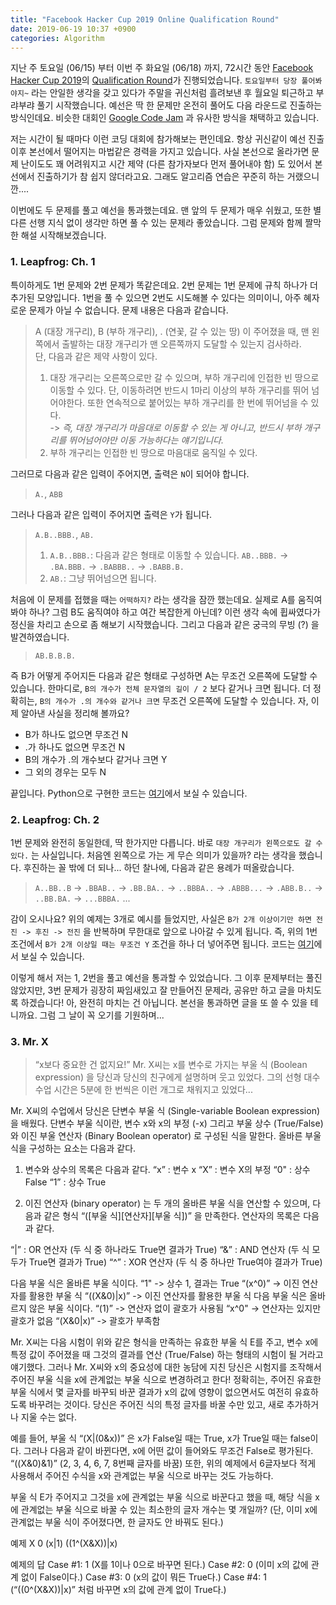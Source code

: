 ```yaml
---
title: "Facebook Hacker Cup 2019 Online Qualification Round"
date: 2019-06-19 10:37 +0900
categories: Algorithm
---
```


지난 주 토요일 (06/15) 부터 이번 주 화요일 (06/18) 까지, 72시간 동안 [Facebook Hacker Cup 2019](https://www.facebook.com/hackercup/?ref=br_rs)의 [Qualification Round](https://www.facebook.com/hackercup/round/1015632918646326/)가 진행되었습니다. `토요일부터 당장 풀어봐야지~` 라는 안일한 생각을 갖고 있다가 주말을 귀신처럼 흘려보낸 후 월요일 퇴근하고 부랴부랴 풀기 시작했습니다. 예선은 딱 한 문제만 온전히 풀어도 다음 라운드로 진출하는 방식인데요. 비슷한 대회인 [Google Code Jam](https://codingcompetitions.withgoogle.com/codejam) 과 유사한 방식을 채택하고 있습니다.  

저는 시간이 될 때마다 이런 코딩 대회에 참가해보는 편인데요. 항상 귀신같이 예선 진출 이후 본선에서 떨어지는 마법같은 경력을 가지고 있습니다. 사실 본선으로 올라가면 문제 난이도도 꽤 어려워지고 시간 제약 (다른 참가자보다 먼저 풀어내야 함) 도 있어서 본선에서 진출하기가 참 쉽지 않더라고요. 그래도 알고리즘 연습은 꾸준히 하는 거랬으니깐....  

이번에도 두 문제를 풀고 예선을 통과했는데요. 맨 앞의 두 문제가 매우 쉬웠고, 또한 별다른 선행 지식 없이 생각만 하면 풀 수 있는 문제라 좋았습니다. 그럼 문제와 함께 짤막한 해설 시작해보겠습니다.

### 1. Leapfrog: Ch. 1
특이하게도 1번 문제와 2번 문제가 똑같은데요. 2번 문제는 1번 문제에 규칙 하나가 더 추가된 모양입니다. 1번을 풀 수 있으면 2번도 시도해볼 수 있다는 의미이니, 아주 혜자로운 문제가 아닐 수 없습니다. 문제 내용은 다음과 같습니다.

> A (대장 개구리), B (부하 개구리), . (연꽃, 갈 수 있는 땅) 이 주어졌을 때, 맨 왼쪽에서 출발하는 대장 개구리가 맨 오른쪽까지 도달할 수 있는지 검사하라.  
> 단, 다음과 같은 제약 사항이 있다.
> 1. 대장 개구리는 오른쪽으로만 갈 수 있으며, 부하 개구리에 인접한 빈 땅으로 이동할 수 있다. 단, 이동하려면 반드시 1마리 이상의 부하 개구리를 뛰어 넘어야한다. 또한 연속적으로 붙어있는 부하 개구리를 한 번에 뛰어넘을 수 있다.  
-> *즉, 대장 개구리가 마음대로 이동할 수 있는 게 아니고, 반드시 부하 개구리를 뛰어넘어야만 이동 가능하다는 얘기입니다.*
> 2. 부하 개구리는 인접한 빈 땅으로 마음대로 움직일 수 있다.  

그러므로 다음과 같은 입력이 주어지면, 출력은 `N`이 되어야 합니다.
> `A.`, `ABB`  

그러나 다음과 같은 입력이 주어지면 출력은 `Y`가 됩니다.
> `A.B..BBB.`, `AB.`
> 1. `A.B..BBB.`: 다음과 같은 형태로 이동할 수 있습니다.
> `AB..BBB.` -> `.BA.BBB.` -> `.BABBB..` -> `.BABB.B.`
> 2. `AB.`: 그냥 뛰어넘으면 됩니다.  

처음에 이 문제를 접했을 때는 `어떡하지?` 라는 생각을 잠깐 했는데요. 실제로 A를 움직여봐야 하나? 그럼 B도 움직여야 하고 여간 복잡한게 아닌데? 이런 생각 속에 휩싸였다가 정신을 차리고 손으로 좀 해보기 시작했습니다. 그리고 다음과 같은 궁극의 무빙 (?) 을 발견하였습니다.
> `AB.B.B.B.`  

즉 B가 어떻게 주어지든 다음과 같은 형태로 구성하면 A는 무조건 오른쪽에 도달할 수 있습니다. 한마디로, `B의 개수가 전체 문자열의 길이 / 2` 보다 같거나 크면 됩니다. 더 정확히는, `B의 개수가 .의 개수와 같거나 크면` 무조건 오른쪽에 도달할 수 있습니다. 자, 이제 알아낸 사실을 정리해 볼까요?

- B가 하나도 없으면 무조건 N
- .가 하나도 없으면 무조건 N
- B의 개수가 .의 개수보다 같거나 크면 Y
- 그 외의 경우는 모두 N

끝입니다. Python으로 구현한 코드는 [여기](https://github.com/nephtyws/algorithm/blob/master/competition/facebook_hacker_cup_2019/qualification_round/Leapfrog:%20Ch.%201.py)에서 보실 수 있습니다.


### 2. Leapfrog: Ch. 2
1번 문제와 완전히 동일한데, 딱 한가지만 다릅니다. 바로 `대장 개구리가 왼쪽으로도 갈 수 있다.` 는 사실입니다. 처음엔 왼쪽으로 가는 게 무슨 의미가 있을까? 라는 생각을 했습니다. 후진하는 꼴 밖에 더 되나... 하던 찰나에, 다음과 같은 용례가 떠올랐습니다.
> `A..BB..B` -> `.BBAB..` -> `.BB.BA..` -> `..BBBA..` -> `.ABBB...` -> `.ABB.B..` -> `..BB.BA.` -> `...BBBA.` ...  

감이 오시나요? 위의 예제는 3개로 예시를 들었지만, 사실은 `B가 2개 이상이기만 하면 전진 -> 후진 -> 전진` 을 반복하며 무한대로 앞으로 나아갈 수 있게 됩니다. 즉, 위의 1번 조건에서 `B가 2개 이상일 때는 무조건 Y` 조건을 하나 더 넣어주면 됩니다. 코드는 [여기](https://github.com/nephtyws/algorithm/blob/master/competition/facebook_hacker_cup_2019/qualification_round/Leapfrog:%20Ch.%202.py)에서 보실 수 있습니다.

이렇게 해서 저는 1, 2번을 풀고 예선을 통과할 수 있었습니다. 그 이후 문제부터는 풀진 않았지만, 3번 문제가 굉장히 짜임새있고 잘 만들어진 문제라, 공유만 하고 글을 마치도록 하겠습니다! 아, 완전히 마치는 건 아닙니다. 본선을 통과하면 글을 또 쓸 수 있을 테니까요. 그럼 그 날이 꼭 오기를 기원하며...

### 3. Mr. X
> “x보다 중요한 건 없지요!” Mr. X씨는 x를 변수로 가지는 부울 식 (Boolean expression) 을 당신과 당신의 친구에게 설명하며 웃고 있었다. 그의 선형 대수 수업 시간은 5분에 한 번씩은 이런 개그로 채워지고 있었다...

Mr. X씨의 수업에서 당신은 단변수 부울 식 (Single-variable Boolean expression) 을 배웠다. 단변수 부울 식이란, 변수 x와 x의 부정 (-x) 그리고 부울 상수 (True/False) 와 이진 부울 연산자 (Binary Boolean operator) 로 구성된 식을 말한다. 올바른 부울 식을 구성하는 요소는 다음과 같다.

1) 변수와 상수의 목록은 다음과 같다.
“x” : 변수 x
“X” : 변수 X의 부정
“0" : 상수 False
“1” : 상수 True

2) 이진 연산자 (binary operator) 는 두 개의 올바른 부울 식을 연산할 수 있으며, 다음과 같은 형식 “([부울 식][연산자][부울 식])” 을 만족한다. 연산자의 목록은 다음과 같다.

“|” : OR 연산자 (두 식 중 하나라도 True면 결과가 True)
“&” : AND 연산자 (두 식 모두가 True면 결과가 True)
“^” : XOR 연산자 (두 식 중 하나만 True여야 결과가 True)

다음 부울 식은 올바른 부울 식이다.
“1" -> 상수 1, 결과는 True
“(x^0)” -> 이진 연산자를 활용한 부울 식
“((X&0)|x)” -> 이진 연산자를 활용한 부울 식
다음 부울 식은 올바르지 않은 부울 식이다.
“(1)” -> 연산자 없이 괄호가 사용됨
“x^0" -> 연산자는 있지만 괄호가 없음
“(X&0|x)” -> 괄호가 부족함

Mr. X씨는 다음 시험이 위와 같은 형식을 만족하는 유효한 부울 식 E를 주고, 변수 x에 특정 값이 주어졌을 때 그것의 결과를 연산 (True/False) 하는 형태의 시험이 될 거라고 얘기했다. 그러나 Mr. X씨와 x의 중요성에 대한 농담에 지친 당신은 시험지를 조작해서 주어진 부울 식을 x에 관계없는 부울 식으로 변경하려고 한다! 정확히는, 주어진 유효한 부울 식에서 몇 글자를 바꾸되 바꾼 결과가 x의 값에 영향이 없으면서도 여전히 유효하도록 바꾸려는 것이다. 당신은 주어진 식의 특정 글자를 바꿀 수만 있고, 새로 추가하거나 지울 수는 없다.

예를 들어, 부울 식 “(X|(0&x))” 은 x가 False일 때는 True, x가 True일 때는 false이다. 그러나 다음과 같이 바뀐다면, x에 어떤 값이 들어와도 무조건 False로 평가된다.
“((X&0)&1)” (2, 3, 4, 6, 7, 8번째 글자를 바꿈)
또한, 위의 예제에서 6글자보다 적게 사용해서 주어진 수식을 x와 관계없는 부울 식으로 바꾸는 것도 가능하다.

부울 식 E가 주어지고 그것을 x에 관계없는 부울 식으로 바꾼다고 했을 때, 해당 식을 x에 관계없는 부울 식으로 바꿀 수 있는 최소한의 글자 개수는 몇 개일까? (단, 이미 x에 관계없는 부울 식이 주어졌다면, 한 글자도 안 바꿔도 된다.)

예제
X
0
(x|1)
((1^(X&X))|x)

예제의 답
Case #1: 1 (X를 1이나 0으로 바꾸면 된다.)
Case #2: 0 (이미 x의 값에 관계 없이 False이다.)
Case #3: 0 (x의 값이 뭐든 True다.)
Case #4: 1 (“((0^(X&X))|x)” 처럼 바꾸면 x의 값에 관계 없이 True다.)
